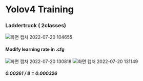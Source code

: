 # Yolov4 Training
### Laddertruck ( 2classes)
![화면 캡처 2022-07-20 104655](https://user-images.githubusercontent.com/88171531/179894812-773ee8a3-f195-4855-aae3-88e2091d967b.png)
#### Modify learning rate in .cfg 
![화면 캡처 2022-07-20 130818](https://user-images.githubusercontent.com/88171531/179894818-82227ca1-aac0-4835-b1e8-1116b4f6a18f.png)
![화면 캡처 2022-07-20 131149](https://user-images.githubusercontent.com/88171531/179895245-b4b6c519-6d7a-47cb-b934-cc9d225e80bf.png)
##### 0.00261 / 8 = 0.000326
